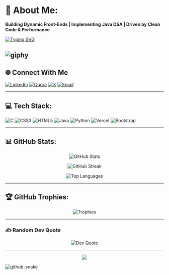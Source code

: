 # 💫 About Me:
**Building Dynamic Front-Ends | Implementing Java DSA | Driven by Clean Code & Performance**

[![Typing SVG](https://readme-typing-svg.demolab.com?font=Fira+Code&pause=1000&color=F7F7F7&center=true&vCenter=true&width=435&lines=Hi+there!+I'm+Chetan+Ajmani;CS+Undergrad+%7C+Tech+Enthusiast)](https://git.io/typing-svg)

![giphy](https://github.com/user-attachments/assets/93390ce6-6a61-4eff-bbe9-e027436e734c)
---

## 🌐 Connect With Me

[![LinkedIn](https://img.shields.io/badge/LinkedIn-%230077B5.svg?style=for-the-badge&logo=linkedin&logoColor=white)](https://linkedin.com/in/CHETANAJMANI)
[![Quora](https://img.shields.io/badge/Quora-%23B92B27.svg?style=for-the-badge&logo=Quora&logoColor=white)](https://quora.com/profile/CHETANAJMANI)
[![X](https://img.shields.io/badge/X-black.svg?style=for-the-badge&logo=X&logoColor=white)](https://x.com/CHETANAJMANI)
[![Email](https://img.shields.io/badge/Email-D14836?style=for-the-badge&logo=gmail&logoColor=white)](mailto:ajmanichetan@gmail.com)

---

## 💻 Tech Stack:
![C](https://img.shields.io/badge/c-%2300599C.svg?style=for-the-badge&logo=c&logoColor=white) 
![CSS3](https://img.shields.io/badge/css3-%231572B6.svg?style=for-the-badge&logo=css3&logoColor=white) 
![HTML5](https://img.shields.io/badge/html5-%23E34F26.svg?style=for-the-badge&logo=html5&logoColor=white) 
![Java](https://img.shields.io/badge/java-%23ED8B00.svg?style=for-the-badge&logo=openjdk&logoColor=white) 
![Python](https://img.shields.io/badge/python-3670A0?style=for-the-badge&logo=python&logoColor=ffdd54) 
![Vercel](https://img.shields.io/badge/vercel-%23000000.svg?style=for-the-badge&logo=vercel&logoColor=white) 
![Bootstrap](https://img.shields.io/badge/bootstrap-%238511FA.svg?style=for-the-badge&logo=bootstrap&logoColor=white)



---

## 📊 GitHub Stats:
<div align="center">

![GitHub Stats](https://github-readme-stats.vercel.app/api?username=Chet07-R&theme=dark&hide_border=false&include_all_commits=false&count_private=false)
  
![GitHub Streak](https://nirzak-streak-stats.vercel.app/?user=Chet07-R&theme=dark&hide_border=false)
  
![Top Languages](https://github-readme-stats.vercel.app/api/top-langs/?username=Chet07-R&theme=dark&hide_border=false&include_all_commits=false&count_private=false&layout=compact)

</div>

---

## 🏆 GitHub Trophies:
<div align="center">

![Trophies](https://github-profile-trophy.vercel.app/?username=Chet07-R&theme=radical&no-frame=false&no-bg=true&margin-w=4)

</div>

---

### ✍️ Random Dev Quote
<div align="center">

![Dev Quote](https://quotes-github-readme.vercel.app/api?type=horizontal&theme=radical)

</div>

---

<div align="center">

[![](https://visitcount.itsvg.in/api?id=Chet07-R&icon=0&color=0)](https://visitcount.itsvg.in)

</div>

<!-- Proudly created with GPRM ( https://gprm.itsvg.in ) -->

<picture>
  <source media="(prefers-color-scheme: dark)" srcset="https://raw.githubusercontent.com/tobiasmeyhoefer/tobiasmeyhoefer/output/github-snake-dark.svg" />
  <source media="(prefers-color-scheme: light)" srcset="https://raw.githubusercontent.com/tobiasmeyhoefer/tobiasmeyhoefer/output/github-snake.svg" />
  <img alt="github-snake" src="https://raw.githubusercontent.com/tobiasmeyhoefer/tobiasmeyhoefer/output/github-snake.svg" />
</picture>
